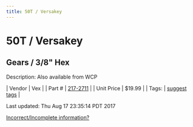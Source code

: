 ```yaml
---
title: 50T / Versakey
---
```


# 50T / Versakey
## Gears / 3/8" Hex
Description: 	Also available from WCP 

| Vendor | Vex | 
| Part # | [217-2711](http://www.vexrobotics.com/vexpro/motion/vexpro-gears/3-8-hex-bore.html) | 
| Unit Price | $19.99 | 
| Tags: | [suggest tags](https://docs.google.com/forms/d/e/1FAIpQLSeWyY8v3RgOty-MyWmh9U0iivNYN_molChYyS-0U-o-kOAv_g/viewform) | 

Last updated: Thu Aug 17 23:35:14 PDT 2017

 [Incorrect/Incomplete information?](https://docs.google.com/forms/d/e/1FAIpQLSeWyY8v3RgOty-MyWmh9U0iivNYN_molChYyS-0U-o-kOAv_g/viewform)